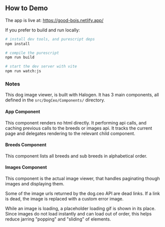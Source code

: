 ## How to Demo

The app is live at: https://good-bois.netlify.app/

If you prefer to build and run locally:

```bash
# install dev tools, and purescript deps
npm install 

# compile the purescript
npm run build 

# start the dev server with vite
npm run watch:js 
```


### Notes
This dog image viewer, is built with Halogen. It has 3 main components, all defined in the `src/DogCeo/Components/` directory.

#### App Component
This component renders no html directly.
It performing api calls, and caching previous calls to the breeds or images api. 
It tracks the current page and delegates rendering to the relevant child component.

#### Breeds Component
This component lists all breeds and sub breeds in alphabetical order.

#### Images Component
This component is the actual image viewer, that handles paginating though images and displaying them.

Some of the image urls returned by the dog.ceo API are dead links. 
If a link is dead, the image is replaced with a custom error image.

While an image is loading, a placeholder loading gif is shown in its place.
Since images do not load instantly and can load out of order, this helps reduce jarring  "popping" and "sliding" of elements.
